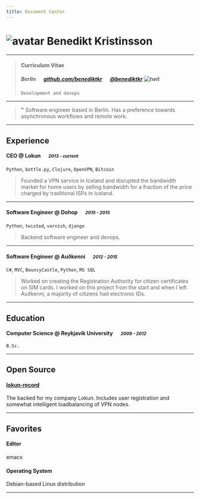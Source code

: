 ```yaml
---
title: Document Center
---
```

# ![avatar][] Benedikt Kristinsson

---

> #### Curriculum Vitae
> #####  Berlin &emsp; [github.com/benediktkr][homepage] &emsp; [@benediktkr][twitter] ![twit][]
> `Development and devops`

---
> **"** Software engineer based in Berlin. Has a preference towards asynchronous workflows and remote work.
> 
> 


---
## Experience
#### CEO @ Lokun &emsp; <small>*2013 - current*</small>
`Python`, `bottle.py`, `Clojure`, `OpenVPN`, `Bitcoin`
> Founded a VPN service in Iceland and disrupted the bandwidth market for home users by selling bandwidth for a fraction of the price charged by traditional ISPs in Iceland. 

---
#### Software Engineer @ Dohop &emsp; <small>*2015 - 2015*</small>
`Python`, `twisted`, `varnish`, `django`
> Backend software engineer and devops. 

---
#### Software Engineer @ Auðkenni &emsp; <small>*2012 - 2015*</small>
`C#`, `MVC`, `BouncyCastle`, `Python`, `MS SQL`
> Worked on creating the Registration Authority for citizen certificates on SIM cards. I worked on this project from the start and when I left Auðkenni, a majority of citizens had electronic IDs. 

---
## Education
#### Computer Science @ Reykjavík University &emsp; <small>*2009 - 2012*</small>
`B.Sc. `

---
## Open Source
#### [lokun-record](https://github.com/benediktkr/lokun-record)
The backed for my company Lokun. Includes user registration and somewhat intelligent loadbalancing of VPN nodes. 

---
## Favorites
#### Editor
emacs
#### Operating System
Debian-based Linux distribution

---
[avatar]: http://benedikt.sudo.is/benedikt200.jpg
[homepage]: http://github.com/benediktkr
[twitter]: https://twitter.com/benediktkr
[twit]: http://cdn-careers.sstatic.net/careers/Img/icon-twitter.png?v=b1bd58ad2034
